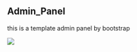 ## Admin_Panel
this is a template admin panel by bootstrap

<img src="https://s16.picofile.com/file/8421002800/Screenshot_2021_01_11_%D9%82%D8%A7%D9%84%D8%A8_Nextable_%D9%82%D8%A7%D9%84%D8%A8_%D9%85%D8%AF%DB%8C%D8%B1%DB%8C%D8%AA%DB%8C_%D9%86%DA%A9%D8%B3%D8%AA%DB%8C%D8%A8%D9%84.png">

